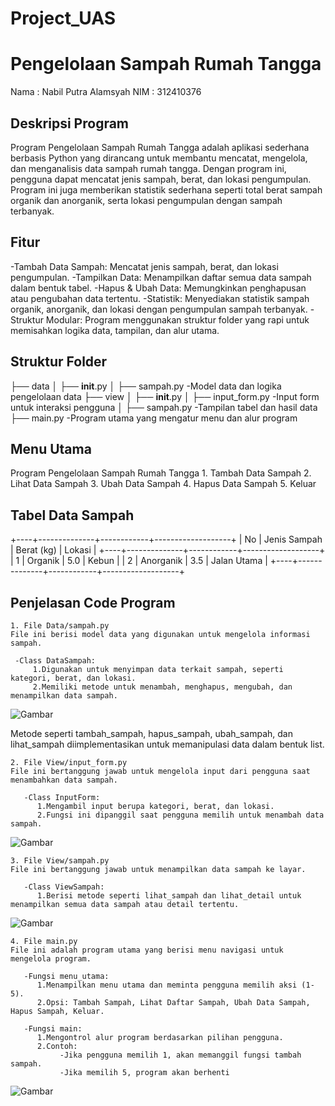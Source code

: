 # Project_UAS

# Pengelolaan Sampah Rumah Tangga
Nama    :   Nabil Putra Alamsyah
NIM     :   312410376

## Deskripsi Program
Program Pengelolaan Sampah Rumah Tangga adalah aplikasi sederhana berbasis Python yang dirancang untuk membantu mencatat, mengelola, dan menganalisis data sampah rumah tangga. Dengan program ini, pengguna dapat mencatat jenis sampah, berat, dan lokasi pengumpulan. Program ini juga memberikan statistik sederhana seperti total berat sampah organik dan anorganik, serta lokasi pengumpulan dengan sampah terbanyak.

##  Fitur
   -Tambah Data Sampah: Mencatat jenis sampah, berat, dan lokasi pengumpulan.
   -Tampilkan Data: Menampilkan daftar semua data sampah dalam bentuk tabel.
   -Hapus & Ubah Data: Memungkinkan penghapusan atau pengubahan data tertentu.
   -Statistik: Menyediakan statistik sampah organik, anorganik, dan lokasi dengan pengumpulan sampah terbanyak.
   -Struktur Modular: Program menggunakan struktur folder yang rapi untuk memisahkan logika data, tampilan, dan alur utama.

## Struktur Folder
├── data
│   ├── __init__.py
│   ├── sampah.py       -Model data dan logika pengelolaan data
├── view
│   ├── __init__.py
│   ├── input_form.py   -Input form untuk interaksi pengguna
│   ├── sampah.py       -Tampilan tabel dan hasil data
├── main.py             -Program utama yang mengatur menu dan alur program

## Menu Utama
Program Pengelolaan Sampah Rumah Tangga
    1. Tambah Data Sampah
    2. Lihat Data Sampah
    3. Ubah Data Sampah
    4. Hapus Data Sampah
    5. Keluar

## Tabel Data Sampah
+----+--------------+------------+-------------------+
| No | Jenis Sampah | Berat (kg) | Lokasi            |
+----+--------------+------------+-------------------+
| 1  | Organik      | 5.0        | Kebun             |
| 2  | Anorganik    | 3.5        | Jalan Utama       |
+----+--------------+------------+-------------------+

## Penjelasan Code Program
    1. File Data/sampah.py
    File ini berisi model data yang digunakan untuk mengelola informasi sampah.

     -Class DataSampah:
         1.Digunakan untuk menyimpan data terkait sampah, seperti kategori, berat, dan lokasi.
         2.Memiliki metode untuk menambah, menghapus, mengubah, dan menampilkan data sampah.

![Gambar](./Gambar/Gambar%201.png)

Metode seperti tambah_sampah, hapus_sampah, ubah_sampah, dan lihat_sampah diimplementasikan untuk memanipulasi data dalam bentuk list.

    2. File View/input_form.py
    File ini bertanggung jawab untuk mengelola input dari pengguna saat menambahkan data sampah.

       -Class InputForm:
          1.Mengambil input berupa kategori, berat, dan lokasi.
          2.Fungsi ini dipanggil saat pengguna memilih untuk menambah data sampah.

![Gambar](./Gambar/Gambar%202.png)

    3. File View/sampah.py
    File ini bertanggung jawab untuk menampilkan data sampah ke layar.

       -Class ViewSampah:
          1.Berisi metode seperti lihat_sampah dan lihat_detail untuk menampilkan semua data sampah atau detail tertentu.

![Gambar](./Gambar/Gambar%203.png)

    4. File main.py
    File ini adalah program utama yang berisi menu navigasi untuk mengelola program.

       -Fungsi menu_utama:
          1.Menampilkan menu utama dan meminta pengguna memilih aksi (1-5).
          2.Opsi: Tambah Sampah, Lihat Daftar Sampah, Ubah Data Sampah, Hapus Sampah, Keluar.

       -Fungsi main:
          1.Mengontrol alur program berdasarkan pilihan pengguna.
          2.Contoh:
               -Jika pengguna memilih 1, akan memanggil fungsi tambah sampah.
               -Jika memilih 5, program akan berhenti

![Gambar](./Gambar/Gambar%204.png)
